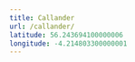 ```yaml
---
title: Callander
url: /callander/
latitude: 56.243694100000006
longitude: -4.214803300000001
---
```

